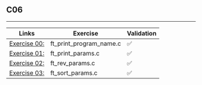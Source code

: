 ## C06
---------------------

Links | Exercise | Validation
------|----------|------------
[Exercise 00:](ex00/) | ft_print_program_name.c | ✅
[Exercise 01:](ex01/) | ft_print_params.c | ✅
[Exercise 02:](ex02/) | ft_rev_params.c | ✅
[Exercise 03:](ex03/) | ft_sort_params.c | ✅